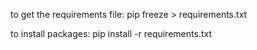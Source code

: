to get the requirements file: pip freeze > requirements.txt 

to install packages: pip install -r requirements.txt